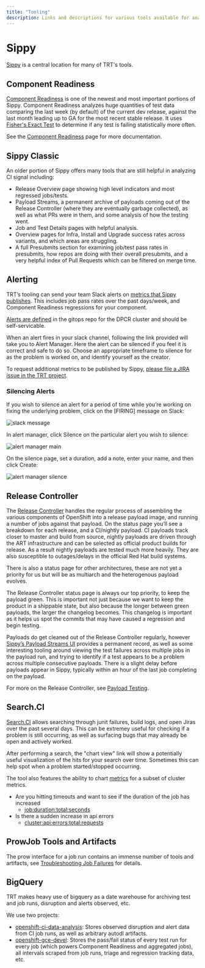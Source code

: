 ```yaml
---
title: "Tooling"
description: Links and descriptions for various tools available for analyzing CI signal and release quality.
---
```


# Sippy

[Sippy](https://sippy.dptools.openshift.org/sippy-ng/) is a central location for many of TRT's tools.

## Component Readiness

[Component Readiness](https://sippy.dptools.openshift.org/sippy-ng/component_readiness/main) is one of the newest and most important portions of Sippy. Component Readiness analyzes huge quantities of test data comparing the last week (by default) of the current dev release, against the last month leading up to GA for the most recent stable release. It uses [Fisher's Exact Test](https://en.wikipedia.org/wiki/Fisher%27s_exact_test) to determine if any test is failing statistically more often.

See the [Component Readiness](../component-readiness/) page for more documentation.


## Sippy Classic

An older portion of Sippy offers many tools that are still helpful in analyzing CI signal including:

  * Release Overview page showing high level indicators and most regressed jobs/tests.
  * Payload Streams, a permanent archive of payloads coming out of the Release Controller (where they are eventually garbage collected), as well as what PRs were in them, and some analysis of how the testing went.
  * Job and Test Details pages with helpful analysis.
  * Overview pages for Infra, Install and Upgrade success rates across variants, and which areas are struggling.
  * A full Presubmits section for examining job/test pass rates in presubmits, how repos are doing with their overall presubmits, and a very helpful index of Pull Requests which can be filtered on merge time.


## Alerting

TRT’s tooling can send your team Slack alerts on [metrics that Sippy publishes](https://sippy.dptools.openshift.org/metrics). This includes job pass rates over the past days/week, and Component Readiness regressions for your component.

[Alerts are defined](https://github.com/openshift/continuous-release-jobs/blob/master/config/clusters/dpcr/services/trt-monitoring/prometheus-trt-rules.yaml) in the gitops repo for the DPCR cluster and should be self-servicable.

When an alert fires in your slack channel, following the link provided will take you to Alert Manager. Here the alert can be silenced if you feel it is correct and safe to do so. Choose an appropriate timeframe to silence for as the problem is worked on, and identify yourself as the creator.

To request additional metrics to be published by Sippy, [please file a JIRA issue in the TRT project](https://issues.redhat.com/secure/CreateIssue.jspa?pid=12323832&issuetype=17).

### Silencing Alerts

If you wish to silence an alert for a period of time while you’re working on fixing the underlying problem, click on the [FIRING] message on Slack:

![slack message](/slack_alert.png)

In alert manager, click Silence on the particular alert you wish to silence:

![alert manager main](/alert_manager_1.png)

On the silence page, set a duration, add a note, enter your name, and then click Create:

![alert manager silence](/alert_manager_2.png)



## Release Controller

The [Release Controller](https://amd64.ocp.releases.ci.openshift.org/) handles the regular process of assembling the various components of OpenShift into a release payload image, and running a number of jobs against that payload. On the status page you’ll see a breakdown for each release, and a CI/nightly payload. CI payloads track closer to master and build from source, nightly payloads are driven through the ART infrastructure and can be selected as official product builds for release. As a result nightly payloads are tested much more heavily. They are also susceptible to outages/delays in the official Red Hat build systems.

There is also a status page for other architectures, these are not yet a priority for us but will be as multiarch and the heterogenous payload evolves.

The Release Controller status page is always our top priority, to keep the payload green. This is important not just because we want to keep the product in a shippable state, but also because the longer between green payloads, the larger the changelog becomes. This changelog is important as it helps us spot the commits that may have caused a regression and begin testing.

Payloads do get cleaned out of the Release Controller regularly, however [Sippy’s Payload Streams UI](https://sippy.dptools.openshift.org/sippy-ng/release/4.17/streams) provides a permanent record, as well as some interesting tooling around viewing the test failures across multiple jobs in the payload run, and trying to identify if a test appears to be a problem across multiple consecutive payloads. There is a slight delay before payloads appear in Sippy, typically within an hour of the last job completing on the payload.

For more on the Release Controller, see [Payload Testing](../payload-testing/).


## Search.CI

[Search.CI](https://search.dptools.openshift.org/) allows searching through junit failures, build logs, and open Jiras over the past several days. This can be extremey useful for checking if a problem is still occurring, as well as surfacing bugs that may already be open and actively worked.

After performing a search, the "chart view" link will show a potentially useful visualization of the hits for your search over time. Sometimes this can help spot when a problem started/stopped occurring.

The tool also features the ability to chart [metrics](https://search.ci.openshift.org/graph/metrics) for a subset of cluster metrics.
  - Are you hitting timeouts and want to see if the duration of the job has increased
    - [job:duration:total:seconds](https://search.ci.openshift.org/graph/metrics?metric=job%3Aduration%3Atotal%3Aseconds&job=periodic-ci-openshift-release-master-ci-4.11-e2e-gcp-upgrade)
  - Is there a sudden increase in api errors
    - [cluster:api:errors:total:requests](https://search.ci.openshift.org/graph/metrics?metric=cluster%3Aapi%3Aerrors%3Atotal%3Arequests&job=periodic-ci-openshift-release-master-ci-4.11-e2e-gcp-upgrade)


## ProwJob Tools and Artifacts

The prow interface for a job run contains an immense number of tools and artifacts, see [Troubleshooting Job Failures](../troubleshooting-failures/) for details.

## BigQuery

TRT makes heavy use of bigquery as a date warehouse for archiving test and job runs, disruption and alerts observed, etc.

We use two projects:

- [openshift-ci-data-analysis](https://console.cloud.google.com/bigquery?project=openshift-ci-data-analysis): Stores observed disruption and alert data from CI job runs, as well as arbitrary autodl artifacts.
- [openshift-gce-devel](https://console.cloud.google.com/bigquery?project=openshift-gce-devel): Stores the pass/fail status of every test run for every job (which powers Component Readiness and aggregated jobs), all intervals scraped from job runs, triage and regression tracking data, etc.

